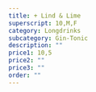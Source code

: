 ```yaml
---
title: + Lind & Lime
superscript: 10,M,F
category: Longdrinks
subcategory: Gin-Tonic
description: ""
price1: 10,5
price2: ""
price3: ""
order: ""
---
```

